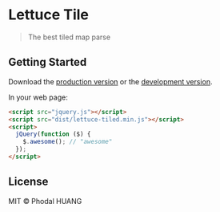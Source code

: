 # Lettuce Tile

> The best tiled map parse


## Getting Started

Download the [production version][min] or the [development version][max].

[min]: https://raw.githubusercontent.com/phodal/jquery-lettuce-tiled/master/dist/jquery.lettuce-tiled.min.js
[max]: https://raw.githubusercontent.com/phodal/jquery-lettuce-tiled/master/dist/jquery.lettuce-tiled.js

In your web page:

```html
<script src="jquery.js"></script>
<script src="dist/lettuce-tiled.min.js"></script>
<script>
  jQuery(function ($) {
    $.awesome(); // "awesome"
  });
</script>
```


## License

MIT © Phodal HUANG
